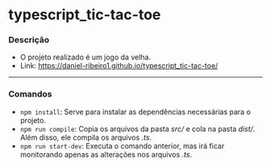 # typescript_tic-tac-toe

### Descrição
- O projeto realizado é um jogo da velha.
- Link: https://daniel-ribeiro1.github.io/typescript_tic-tac-toe/
____
### Comandos 
- `npm install`: Serve para instalar as dependências necessárias para o projeto.
- `npm run compile`: Copia os arquivos da pasta *src/* e cola na pasta *dist/*. Além disso, ele compila os arquivos *.ts*.
- `npm run start-dev`: Executa o comando anterior, mas irá ficar monitorando apenas as alterações nos arquivos *.ts*.

